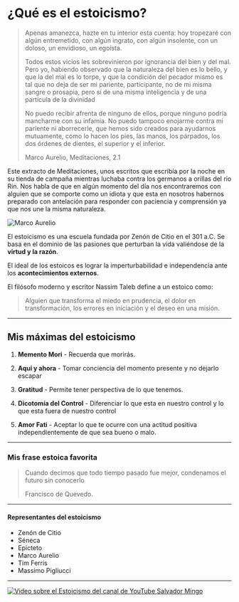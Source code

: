 # ¿Qué es el estoicismo?

> Apenas amanezca, hazte en tu interior esta cuenta: hoy tropezaré con algún entremetido, con algún ingrato, con algún insolente, con un doloso, un envidioso, un egoísta.
>
> Todos estos vicios les sobrevinieron por ignorancia del bien y del mal. Pero yo, habiendo observado que la naturaleza del bien es lo bello, y que la del mal es lo torpe, y que la condición del pecador mismo es tal que no deja de ser mi pariente, participante, no de mi misma sangre o prosapia, pero sí de una misma inteligencia y de una partícula de la divinidad
>
> No puedo recibir afrenta de ninguno de ellos, porque ninguno podría mancharme con su infamia. No puedo tampoco enojarme contra mi pariente ni aborrecerle, que hemos sido creados para ayudarnos mutuamente, como lo hacen los pies, las manos, los párpados, los dos órdenes de dientes, el superior y el inferior.
>
> Marco Aurelio, Meditaciones, 2.1

Este extracto de Meditaciones, unos escritos que escribía por la noche en su tienda de campaña mientras luchaba contra los germanos a orillas del río Rin. Nos habla de que en algún momento del día nos encontraremos con alguien que se comporte como un idiota y que esta en nosotros habernos preparado con antelación para responder con paciencia y comprensión ya que nos une la misma naturaleza.

![Marco Aurelio](https://i.imgur.com/1fdNLVv.jpg 'Marco Aurelio')

El estoicismo es una escuela fundada por Zenón de Citio en el 301 a.C.
Se basa en el dominio de las pasiones que perturban la vida valiéndose de la **virtud y la razón**.

El ideal de los estoicos es lograr la imperturbabilidad e independencia ante los **acontecimientos externos**.

El filósofo moderno y escritor Nassim Taleb define a un estoico como:

> Alguien que transforma el miedo en prudencia, el dolor en transformación, los errores en iniciación y el deseo en una misión.

---

## Mis máximas del estoicismo

1. **Memento Mori** - Recuerda que morirás.

2. **Aquí y ahora** - Tomar conciencia del momento presente y no dejarlo escapar

3. **Gratitud** - Permite tener perspectiva de lo que tenemos.

4. **Dicotomía del Control** - Diferenciar lo que esta en nuestro control y lo que esta fuera de nuestro control

5. **Amor Fati** - Aceptar lo que te ocurre con una actitud positiva independientemente de que sea bueno o malo.

---

### Mis frase estoica favorita

> Cuando decimos que todo tiempo pasado fue mejor, condenamos el futuro sin conocerlo
>
> Francisco de Quevedo.

---

#### Representantes del estoicismo

- Zenón de Citio
- Séneca
- Epicteto
- Marco Aurelio
- Tim Ferris
- Massimo Pigliucci

---

[![Video sobre el Estoicismo del canal de YouTube Salvador Mingo](https://res.cloudinary.com/marcomontalbano/image/upload/v1660516588/video_to_markdown/images/youtube--PJDLTp6qKIE-c05b58ac6eb4c4700831b2b3070cd403.jpg)](https://www.youtube.com/watch?v=PJDLTp6qKIE 'Video sobre el Estoicismo del canal de YouTube Salvador Mingo ')
